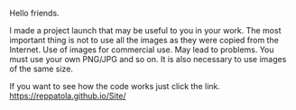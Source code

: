 Hello friends.

I made a project launch that may be useful to you in your work. 
The most important thing is not to use all the images as they were copied from the Internet. 
Use of images for commercial use. May lead to problems.
You must use your own PNG/JPG and so on.
It is also necessary to use images of the same size.

If you want to see how the code works just click the link.
https://reppatola.github.io/Site/
